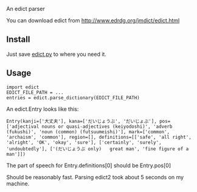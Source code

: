 An edict parser

You can download edict from http://www.edrdg.org/jmdict/edict.html

## Install

Just save [edict.py](/edict.py?raw=true) to where you need it.

## Usage

```
import edict
EDICT_FILE_PATH = ...
entries = edict.parse_dictionary(EDICT_FILE_PATH)
```

An edict.Entry looks like this:

```
Entry(kanji=['大丈夫'], kana=['だいじょうぶ', 'だいじょぶ'], pos=['adjectival nouns or quasi-adjectives (keiyodoshi)', 'adverb (fukushi)', 'noun (common) (futsuumeishi)'], mark=['common', 'archaism', 'common'], region=[], definitions=[['safe', 'all right', 'alright', 'OK', 'okay', 'sure'], ['certainly', 'surely', 'undoubtedly'], ['(だいじょうぶ only)   great man', 'fine figure of a man']])
```

The part of speech for Entry.definitions[0] should be Entry.pos[0]

Should be reasonably fast. Parsing edict2 took about 5 seconds on my machine.
